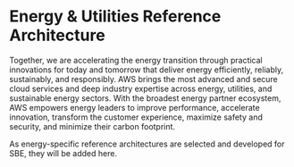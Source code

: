 # Energy & Utilities Reference Architecture

Together, we are accelerating the energy transition through practical innovations for today and tomorrow that deliver energy efficiently, reliably, sustainably, and responsibly. AWS brings the most advanced and secure cloud services and deep industry expertise across energy, utilities, and sustainable energy sectors. With the broadest energy partner ecosystem, AWS empowers energy leaders to improve performance, accelerate innovation, transform the customer experience, maximize safety and security, and minimize their carbon footprint.

As energy-specific reference architectures are selected and developed for SBE, they will be added here.